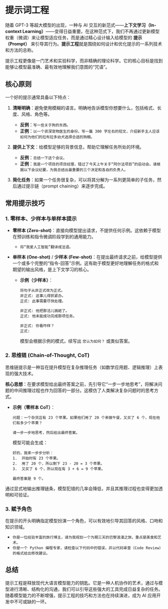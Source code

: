 # 提示词工程

随着 GPT-3 等超大模型的出现，一种与 AI 交互的新范式——**上下文学习（In-context Learning）**——变得日益重要。在这种范式下，我们不再通过更新模型权重（微调）来让模型适应任务，而是通过精心设计输入给模型的 **提示（Prompt）** 来引导其行为。**提示工程**就是围绕如何设计和优化提示的一系列技术和方法的总称。

提示工程更像是一门艺术和实验科学，而非精确的理论科学。它的核心目标是找到能够让模型最准确、最有效地理解我们意图的“咒语”。

## 核心原则

一个好的提示通常具备以下特点：

1.  **清晰明确**：避免使用模糊的语言。明确地告诉模型你想要什么，包括格式、长度、风格、角色等。
    -   **反例**：`写一些关于狗的东西。`
    -   **正例**：`以一个资深宠物医生的身份，写一篇 300 字左右的短文，介绍新手主人应该如何为他们的拉布拉多幼犬选择合适的狗粮。`

2.  **提供上下文**：给模型足够的背景信息，帮助它理解任务所处的环境。
    -   **反例**：`总结一下这个会议。`
    -   **正例**：`我是一个项目的项目经理，错过了今天上午关于“阿尔法项目”的启动会。请根据以下会议纪要，为我总结出最重要的三个决定和各自的负责人。`

3.  **简化任务**：如果一个任务很复杂，可以将其分解为一系列更简单的子任务，然后通过提示链（prompt chaining）来逐步完成。

## 常用提示技巧

### 1. 零样本、少样本与单样本提示

-   **零样本 (Zero-shot)**：直接向模型提出请求，不提供任何示例。这依赖于模型在预训练和指令微调阶段学到的通用能力。
    -   `将“我爱人工智能”翻译成法语。`

-   **单样本 (One-shot)** / **少样本 (Few-shot)**：在提出最终请求之前，给模型提供一个或多个完整的“指令-回答”示例。这有助于模型更好地理解任务的格式和期望的输出风格，是上下文学习的核心。
    -   **示例（少样本）**：
        ```
        将句子从非正式改为正式。
        非正式: 这事儿得抓紧办。
        正式: 此事需要尽快处理。

        非正式: 他把那活儿搞砸了。
        正式: 他未能成功完成那项任务。

        非正式: 你看咋样？
        正式:
        ```
        模型会根据示例的模式，续写出 `您认为如何？` 或类似答案。

### 2. 思维链 (Chain-of-Thought, CoT)

思维链提示是一种旨在提升模型在复杂推理任务（如数学应用题、逻辑推理）上表现的强大技术。

**核心思想**：在要求模型给出最终答案之前，先引导它“一步一步地思考”，将解决问题的中间推理过程也作为回答的一部分。这模仿了人类解决复杂问题时的思考方式。

-   **示例（零样本 CoT）**：
    ```
    问题：一个杂货店有 23 个苹果。如果他们用了 20 个来做午餐，又买了 6 个，现在他们有多少个苹果？

    请一步一步地思考，然后给出最终答案。
    ```
    模型可能会生成：
    ```
    好的，我来一步步分析：
    1.  开始时有 23 个苹果。
    2.  用了 20 个，所以剩下 23 - 20 = 3 个苹果。
    3.  又买了 6 个，所以现在有 3 + 6 = 9 个苹果。

    最终答案是 9 个。
    ```

通过显式地输出推理链条，模型犯错的几率会降低，并且其推理过程也变得更加透明和可验证。

### 3. 赋予角色

在提示的开头明确指定模型扮演一个角色，可以有效地引导其回答的风格、口吻和知识领域。

-   `你是一位经验丰富的旅行博主，请为我规划一个为期三天的巴黎浪漫之旅，重点是美食和艺术。`
-   `你是一个 Python 编程专家，请检查以下代码中的错误，并以代码审查（Code Review）的格式给出修改建议。`

## 总结

提示工程是释放现代大语言模型能力的钥匙。它是一种人机协作的艺术，通过与模型进行清晰、结构化的沟通，我们可以引导这些强大的工具完成日益复杂的任务。随着模型能力的不断增强，提示工程的技巧和方法也在持续演进，成为 AI 应用开发中不可或缺的一环。